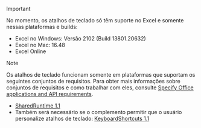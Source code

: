 > [!IMPORTANT]
> No momento, os atalhos de teclado só têm suporte no Excel e somente nessas plataformas e builds:
>
>- Excel no Windows: Versão 2102 (Build 13801.20632)
>- Excel no Mac: 16.48
>- Excel Online

> [!NOTE]
> Os atalhos de teclado funcionam somente em plataformas que suportam os seguintes conjuntos de requisitos. Para obter mais informações sobre conjuntos de requisitos e como trabalhar com eles, consulte [Specify Office applications and API requirements](../develop/specify-office-hosts-and-api-requirements.md).
>
> - [SharedRuntime 1.1](../reference/requirement-sets/shared-runtime-requirement-sets.md)
> - Também será necessário se o complemento permitir que o usuário personalize atalhos de teclado: [KeyboardShortcuts 1.1](../reference/requirement-sets/keyboard-shortcuts-requirement-sets.md)